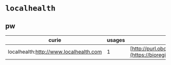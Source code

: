 # `localhealth`

## pw

| curie                                  |   usages | nodes                                                                                                         |
|----------------------------------------|----------|---------------------------------------------------------------------------------------------------------------|
| localhealth:http://www.localhealth.com |        1 | [http://purl.obolibrary.org/obo/PW:0001024](https://bioregistry.io/http://purl.obolibrary.org/obo/PW:0001024) |
